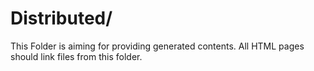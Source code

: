 # Distributed/

This Folder is aiming for providing generated contents. All HTML pages should link files from this folder.
